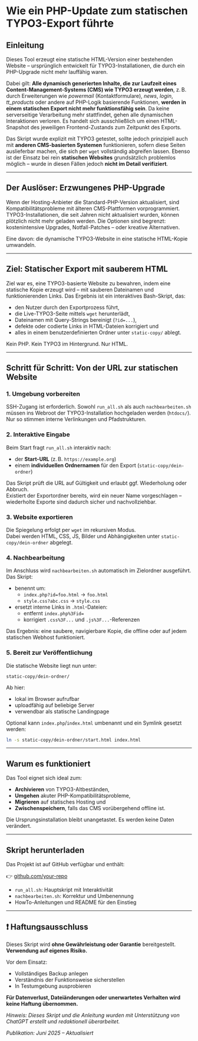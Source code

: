 <!-- 08.06.2025 21:35 – Statische HTML-Erzeugung aus TYPO3 mit Bash-Skript, inkl. CMS-Einschränkungen und Anwendungshinweis -->

# Wie ein PHP-Update zum statischen TYPO3-Export führte

## Einleitung

Dieses Tool erzeugt eine statische HTML-Version einer bestehenden Website – ursprünglich entwickelt für TYPO3-Installationen, die durch ein PHP-Upgrade nicht mehr lauffähig waren.

Dabei gilt: **Alle dynamisch generierten Inhalte, die zur Laufzeit eines Content-Management-Systems (CMS) wie TYPO3 erzeugt werden**, z. B. durch Erweiterungen wie *powermail* (Kontaktformulare), *news*, *login*, *tt_products* oder andere auf PHP-Logik basierende Funktionen, **werden in einem statischen Export nicht mehr funktionsfähig sein**. Da keine serverseitige Verarbeitung mehr stattfindet, gehen alle dynamischen Interaktionen verloren. Es handelt sich ausschließlich um einen HTML-Snapshot des jeweiligen Frontend-Zustands zum Zeitpunkt des Exports.

Das Skript wurde explizit mit TYPO3 getestet, sollte jedoch prinzipiell auch mit **anderen CMS-basierten Systemen** funktionieren, sofern diese Seiten auslieferbar machen, die sich per `wget` vollständig abgreifen lassen. Ebenso ist der Einsatz bei rein **statischen Websites** grundsätzlich problemlos möglich – wurde in diesen Fällen jedoch **nicht im Detail verifiziert**.

---

## Der Auslöser: Erzwungenes PHP-Upgrade

Wenn der Hosting-Anbieter die Standard-PHP-Version aktualisiert, sind Kompatibilitätsprobleme mit älteren CMS-Plattformen vorprogrammiert. TYPO3-Installationen, die seit Jahren nicht aktualisiert wurden, können plötzlich nicht mehr geladen werden. Die Optionen sind begrenzt: kostenintensive Upgrades, Notfall-Patches – oder kreative Alternativen.

Eine davon: die dynamische TYPO3-Website in eine statische HTML-Kopie umwandeln.

---

## Ziel: Statischer Export mit sauberem HTML

Ziel war es, eine TYPO3-basierte Website zu bewahren, indem eine statische Kopie erzeugt wird – mit sauberen Dateinamen und funktionierenden Links. Das Ergebnis ist ein interaktives Bash-Skript, das:

- den Nutzer durch den Exportprozess führt,
- die Live-TYPO3-Seite mittels `wget` herunterlädt,
- Dateinamen mit Query-Strings bereinigt (`?id=...`),
- defekte oder codierte Links in HTML-Dateien korrigiert und
- alles in einem benutzerdefinierten Ordner unter `static-copy/` ablegt.

Kein PHP. Kein TYPO3 im Hintergrund. Nur HTML.

---

## Schritt für Schritt: Von der URL zur statischen Website

### 1. Umgebung vorbereiten

SSH-Zugang ist erforderlich. Sowohl `run_all.sh` als auch `nachbearbeiten.sh` müssen ins Webroot der TYPO3-Installation hochgeladen werden (`htdocs/`). Nur so stimmen interne Verlinkungen und Pfadstrukturen.

### 2. Interaktive Eingabe

Beim Start fragt `run_all.sh` interaktiv nach:

- der **Start-URL** (z. B. `https://example.org`)
- einem **individuellen Ordnernamen** für den Export (`static-copy/dein-ordner`)

Das Skript prüft die URL auf Gültigkeit und erlaubt ggf. Wiederholung oder Abbruch.  
Existiert der Exportordner bereits, wird ein neuer Name vorgeschlagen – wiederholte Exporte sind dadurch sicher und nachvollziehbar.

### 3. Website exportieren

Die Spiegelung erfolgt per `wget` im rekursiven Modus.  
Dabei werden HTML, CSS, JS, Bilder und Abhängigkeiten unter `static-copy/dein-ordner` abgelegt.

### 4. Nachbearbeitung

Im Anschluss wird `nachbearbeiten.sh` automatisch im Zielordner ausgeführt. Das Skript:

- benennt um:
   - `index.php?id=foo.html` → `foo.html`
   - `style.css?abc.css` → `style.css`
- ersetzt interne Links in `.html`-Dateien:
   - entfernt `index.php%3Fid=`
   - korrigiert `.css%3F...` und `.js%3F...`-Referenzen

Das Ergebnis: eine saubere, navigierbare Kopie, die offline oder auf jedem statischen Webhost funktioniert.

### 5. Bereit zur Veröffentlichung

Die statische Website liegt nun unter:

```
static-copy/dein-ordner/
```

Ab hier:

- lokal im Browser aufrufbar
- uploadfähig auf beliebige Server
- verwendbar als statische Landingpage

Optional kann `index.php`/`index.html` umbenannt und ein Symlink gesetzt werden:

```bash
ln -s static-copy/dein-ordner/start.html index.html
```

---

## Warum es funktioniert

Das Tool eignet sich ideal zum:

- **Archivieren** von TYPO3-Altbeständen,
- **Umgehen** akuter PHP-Kompatibilitätsprobleme,
- **Migrieren** auf statisches Hosting und
- **Zwischenspeichern**, falls das CMS vorübergehend offline ist.

Die Ursprungsinstallation bleibt unangetastet. Es werden keine Daten verändert.

---

## Skript herunterladen

Das Projekt ist auf GitHub verfügbar und enthält:

👉 [github.com/your-repo](https://github.com/your-repo)

- `run_all.sh`: Hauptskript mit Interaktivität
- `nachbearbeiten.sh`: Korrektur und Umbenennung
- HowTo-Anleitungen und README für den Einstieg

---

## ❗ Haftungsausschluss

Dieses Skript wird **ohne Gewährleistung oder Garantie** bereitgestellt.  
**Verwendung auf eigenes Risiko.**

Vor dem Einsatz:

- Vollständiges Backup anlegen
- Verständnis der Funktionsweise sicherstellen
- In Testumgebung ausprobieren

**Für Datenverlust, Dateiänderungen oder unerwartetes Verhalten wird keine Haftung übernommen.**

_Hinweis: Dieses Skript und die Anleitung wurden mit Unterstützung von ChatGPT erstellt und redaktionell überarbeitet._

_Publikation: Juni 2025 – Aktualisiert_

<!-- 08.06.2025 21:35 – Statische HTML-Erzeugung aus TYPO3 mit Bash-Skript, inkl. CMS-Einschränkungen und Anwendungshinweis -->
